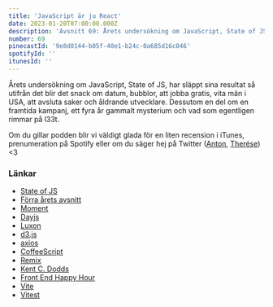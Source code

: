 ```yaml
---
title: 'JavaScript är ju React'
date: 2023-01-20T07:00:00.000Z
description: 'Avsnitt 69: Årets undersökning om JavaScript, State of JS, har släppt sina resultat så utifrån det blir det snack om datum, bubblor, att jobba gratis, vita män i USA, att avsluta saker och åldrande utvecklare. Dessutom en del om en framtida kampanj, ett fyra år gammalt mysterium och vad som egentligen rimmar på l33t.'
number: 69
pinecastId: '9e8d0144-b05f-40e1-b24c-0a685d16c046'
spotifyId: ''
itunesId: ''
---
```


Årets undersökning om JavaScript, State of JS, har släppt sina resultat så utifrån det blir det snack om datum, bubblor, att jobba gratis, vita män i USA, att avsluta saker och åldrande utvecklare. Dessutom en del om en framtida kampanj, ett fyra år gammalt mysterium och vad som egentligen rimmar på l33t.

Om du gillar podden blir vi väldigt glada för en liten recension i iTunes, prenumeration på Spotify eller om du säger hej på Twitter ([Anton](https://twitter.com/Awnton), [Therése](https://twitter.com/tkomstadius)) &lt;3

### Länkar

- [State of JS](https://stateofjs.com/en-us/)
- [Förra årets avsnitt](https://asdf.pizza/49-state-of-js/)
- [Moment](https://momentjs.com/)
- [Dayjs](https://day.js.org/)
- [Luxon](https://moment.github.io/luxon/#/)
- [d3.js](https://d3js.org/)
- [axios](https://axios-http.com/)
- [CoffeeScript](https://coffeescript.org/)
- [Remix](https://remix.run/)
- [Kent C. Dodds](https://kentcdodds.com/)
- [Front End Happy Hour](https://www.frontendhappyhour.com/)
- [Vite](https://vitejs.dev/)
- [Vitest](https://vitest.dev/)

